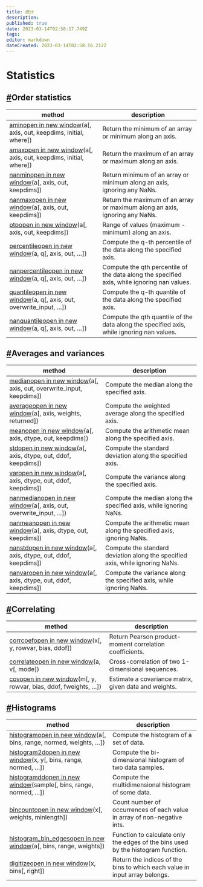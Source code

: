 ```yaml
---
title: 统计
description: 
published: true
date: 2023-03-14T02:58:17.749Z
tags: 
editor: markdown
dateCreated: 2023-03-14T02:58:16.212Z
---
```


# Statistics

## [#](https://www.numpy.org.cn/reference/routines/statistics.html#order-statistics)Order statistics

| method                                                       | description                                                  |
| ------------------------------------------------------------ | ------------------------------------------------------------ |
| [aminopen in new window](https://numpy.org/devdocs/reference/generated/numpy.amin.html#numpy.amin)(a[, axis, out, keepdims, initial, where]) | Return the minimum of an array or minimum along an axis.     |
| [amaxopen in new window](https://numpy.org/devdocs/reference/generated/numpy.amax.html#numpy.amax)(a[, axis, out, keepdims, initial, where]) | Return the maximum of an array or maximum along an axis.     |
| [nanminopen in new window](https://numpy.org/devdocs/reference/generated/numpy.nanmin.html#numpy.nanmin)(a[, axis, out, keepdims]) | Return minimum of an array or minimum along an axis, ignoring any NaNs. |
| [nanmaxopen in new window](https://numpy.org/devdocs/reference/generated/numpy.nanmax.html#numpy.nanmax)(a[, axis, out, keepdims]) | Return the maximum of an array or maximum along an axis, ignoring any NaNs. |
| [ptpopen in new window](https://numpy.org/devdocs/reference/generated/numpy.ptp.html#numpy.ptp)(a[, axis, out, keepdims]) | Range of values (maximum - minimum) along an axis.           |
| [percentileopen in new window](https://numpy.org/devdocs/reference/generated/numpy.percentile.html#numpy.percentile)(a, q[, axis, out, …]) | Compute the q-th percentile of the data along the specified axis. |
| [nanpercentileopen in new window](https://numpy.org/devdocs/reference/generated/numpy.nanpercentile.html#numpy.nanpercentile)(a, q[, axis, out, …]) | Compute the qth percentile of the data along the specified axis, while ignoring nan values. |
| [quantileopen in new window](https://numpy.org/devdocs/reference/generated/numpy.quantile.html#numpy.quantile)(a, q[, axis, out, overwrite_input, …]) | Compute the q-th quantile of the data along the specified axis. |
| [nanquantileopen in new window](https://numpy.org/devdocs/reference/generated/numpy.nanquantile.html#numpy.nanquantile)(a, q[, axis, out, …]) | Compute the qth quantile of the data along the specified axis, while ignoring nan values. |

## [#](https://www.numpy.org.cn/reference/routines/statistics.html#averages-and-variances)Averages and variances

| method                                                       | description                                                  |
| ------------------------------------------------------------ | ------------------------------------------------------------ |
| [medianopen in new window](https://numpy.org/devdocs/reference/generated/numpy.median.html#numpy.median)(a[, axis, out, overwrite_input, keepdims]) | Compute the median along the specified axis.                 |
| [averageopen in new window](https://numpy.org/devdocs/reference/generated/numpy.average.html#numpy.average)(a[, axis, weights, returned]) | Compute the weighted average along the specified axis.       |
| [meanopen in new window](https://numpy.org/devdocs/reference/generated/numpy.mean.html#numpy.mean)(a[, axis, dtype, out, keepdims]) | Compute the arithmetic mean along the specified axis.        |
| [stdopen in new window](https://numpy.org/devdocs/reference/generated/numpy.std.html#numpy.std)(a[, axis, dtype, out, ddof, keepdims]) | Compute the standard deviation along the specified axis.     |
| [varopen in new window](https://numpy.org/devdocs/reference/generated/numpy.var.html#numpy.var)(a[, axis, dtype, out, ddof, keepdims]) | Compute the variance along the specified axis.               |
| [nanmedianopen in new window](https://numpy.org/devdocs/reference/generated/numpy.nanmedian.html#numpy.nanmedian)(a[, axis, out, overwrite_input, …]) | Compute the median along the specified axis, while ignoring NaNs. |
| [nanmeanopen in new window](https://numpy.org/devdocs/reference/generated/numpy.nanmean.html#numpy.nanmean)(a[, axis, dtype, out, keepdims]) | Compute the arithmetic mean along the specified axis, ignoring NaNs. |
| [nanstdopen in new window](https://numpy.org/devdocs/reference/generated/numpy.nanstd.html#numpy.nanstd)(a[, axis, dtype, out, ddof, keepdims]) | Compute the standard deviation along the specified axis, while ignoring NaNs. |
| [nanvaropen in new window](https://numpy.org/devdocs/reference/generated/numpy.nanvar.html#numpy.nanvar)(a[, axis, dtype, out, ddof, keepdims]) | Compute the variance along the specified axis, while ignoring NaNs. |

## [#](https://www.numpy.org.cn/reference/routines/statistics.html#correlating)Correlating

| method                                                       | description                                             |
| ------------------------------------------------------------ | ------------------------------------------------------- |
| [corrcoefopen in new window](https://numpy.org/devdocs/reference/generated/numpy.corrcoef.html#numpy.corrcoef)(x[, y, rowvar, bias, ddof]) | Return Pearson product-moment correlation coefficients. |
| [correlateopen in new window](https://numpy.org/devdocs/reference/generated/numpy.correlate.html#numpy.correlate)(a, v[, mode]) | Cross-correlation of two 1-dimensional sequences.       |
| [covopen in new window](https://numpy.org/devdocs/reference/generated/numpy.cov.html#numpy.cov)(m[, y, rowvar, bias, ddof, fweights, …]) | Estimate a covariance matrix, given data and weights.   |

## [#](https://www.numpy.org.cn/reference/routines/statistics.html#histograms)Histograms

| method                                                       | description                                                  |
| ------------------------------------------------------------ | ------------------------------------------------------------ |
| [histogramopen in new window](https://numpy.org/devdocs/reference/generated/numpy.histogram.html#numpy.histogram)(a[, bins, range, normed, weights, …]) | Compute the histogram of a set of data.                      |
| [histogram2dopen in new window](https://numpy.org/devdocs/reference/generated/numpy.histogram2d.html#numpy.histogram2d)(x, y[, bins, range, normed, …]) | Compute the bi-dimensional histogram of two data samples.    |
| [histogramddopen in new window](https://numpy.org/devdocs/reference/generated/numpy.histogramdd.html#numpy.histogramdd)(sample[, bins, range, normed, …]) | Compute the multidimensional histogram of some data.         |
| [bincountopen in new window](https://numpy.org/devdocs/reference/generated/numpy.bincount.html#numpy.bincount)(x[, weights, minlength]) | Count number of occurrences of each value in array of non-negative ints. |
| [histogram_bin_edgesopen in new window](https://numpy.org/devdocs/reference/generated/numpy.histogram_bin_edges.html#numpy.histogram_bin_edges)(a[, bins, range, weights]) | Function to calculate only the edges of the bins used by the histogram function. |
| [digitizeopen in new window](https://numpy.org/devdocs/reference/generated/numpy.digitize.html#numpy.digitize)(x, bins[, right]) | Return the indices of the bins to which each value in input array belongs. |